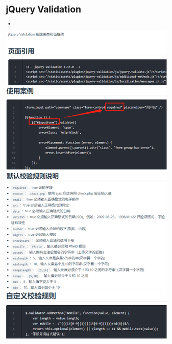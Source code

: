 # jQuery Validation

- [](https://www.funtl.com/zh/supplement1/jQuery-Validation.html)

![](pics/jQueryValidation01.png)
![](pics/jQueryValidation02.png)
![](pics/jQueryValidation03.png)
![](pics/jQueryValidation04.png)
